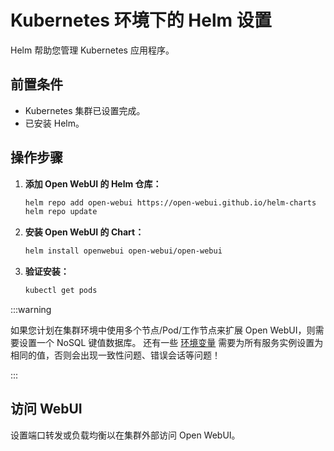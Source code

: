 
# Kubernetes 环境下的 Helm 设置

Helm 帮助您管理 Kubernetes 应用程序。

## 前置条件

- Kubernetes 集群已设置完成。
- 已安装 Helm。

## 操作步骤

1. **添加 Open WebUI 的 Helm 仓库：**

   ```bash
   helm repo add open-webui https://open-webui.github.io/helm-charts
   helm repo update
   ```

2. **安装 Open WebUI 的 Chart：**

   ```bash
   helm install openwebui open-webui/open-webui
   ```

3. **验证安装：**

   ```bash
   kubectl get pods
   ```

:::warning

如果您计划在集群环境中使用多个节点/Pod/工作节点来扩展 Open WebUI，则需要设置一个 NoSQL 键值数据库。
还有一些 [环境变量](https://docs.openwebui.com/getting-started/env-configuration/) 需要为所有服务实例设置为相同的值，否则会出现一致性问题、错误会话等问题！

:::

## 访问 WebUI

设置端口转发或负载均衡以在集群外部访问 Open WebUI。
